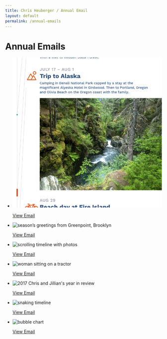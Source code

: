 ```yaml
---
title: Chris Heuberger / Annual Email
layout: default
permalink: /annual-emails
---
```


<div class="main-content">

  <h1 class="page-title">Annual Emails</h1>

  <section class="list-wrapper">
    <ul class="list-mc">
      <li class="list-mc__item">
        <img class="list-mc__img list-mc__img-border" src="assets/img/annual-emails/2021-email.png" alt="a river in a thick wood" loading="lazy">
        <div class="list-mc__text">
          <p class="list-mc__resources with-just-btn"><a class="btn" href="https://mailchi.mp/b9312c04e59f/holiday-greetings-from-chris-jillian-2021" target="_blank" rel="noopener">View Email</a></p>
        </div>
      </li>
      <li class="list-mc__item">
        <img class="list-mc__img list-mc__img-border" src="assets/img/annual-emails/2020-email.png" alt="season’s greetings from Greenpoint, Brooklyn" loading="lazy">
        <div class="list-mc__text">
          <p class="list-mc__resources with-just-btn"><a class="btn" href="https://mailchi.mp/872124aa0b31/holiday-greetings-from-chris-jillian" target="_blank" rel="noopener">View Email</a></p>
        </div>
      </li>
      <li class="list-mc__item">
        <img class="list-mc__img" src="assets/img/annual-emails/2019-email.gif" alt="scrolling timeline with photos" loading="lazy">
        <div class="list-mc__text">
          <p class="list-mc__resources with-just-btn"><a class="btn" href="https://mailchi.mp/a845c9462ec5/chris-and-jillians-year-in-review-vol-3-2499437" target="_blank" rel="noopener">View Email</a></p>
        </div>
      </li>
      <li class="list-mc__item">
        <img class="list-mc__img" src="assets/img/annual-emails/2018-email.png" alt="woman sitting on a tractor" loading="lazy">
        <div class="list-mc__text">
          <p class="list-mc__resources with-just-btn"><a class="btn" href="https://mailchi.mp/4dd90c5df63c/chris-and-jillians-year-in-review-vol-3-1593029" target="_blank" rel="noopener">View Email</a></p>
        </div>
      </li>
      <li class="list-mc__item">
        <img class="list-mc__img list-mc__img-border" src="assets/img/annual-emails/2017-email.gif" alt="2017 Chris and Jillian's year in review" loading="lazy">
        <div class="list-mc__text">
          <p class="list-mc__resources with-just-btn"><a class="btn" href="https://mailchi.mp/87699b70824a/chris-and-jillians-year-in-review-vol-3-2017" target="_blank" rel="noopener">View Email</a></p>
        </div>
      </li>
      <li class="list-mc__item">
        <img class="list-mc__img list-mc__img-border" src="assets/img/annual-emails/2016-email.png" alt="snaking timeline" loading="lazy">
        <div class="list-mc__text">
          <p class="list-mc__resources with-just-btn"><a class="btn" href="https://us12.campaign-archive.com/?u=2cbbb19993437ae8bf67e4549&id=e9b3b71832" target="_blank" rel="noopener">View Email</a></p>
        </div>
      </li>
      <li class="list-mc__item">
        <img class="list-mc__img list-mc__img-border" src="assets/img/annual-emails/2015-email.png" alt="bubble chart" loading="lazy">
        <div class="list-mc__text">
          <p class="list-mc__resources with-just-btn"><a class="btn" href="https://us12.campaign-archive.com/?u=2cbbb19993437ae8bf67e4549&id=52ce19ee2c" target="_blank" rel="noopener">View Email</a></p>
        </div>
      </li>
    </ul>
  </section>

</div>
